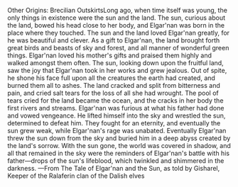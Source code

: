 Other Origins: Brecilian OutskirtsLong ago, when time itself was young, the only things in existence were the sun and the land. The sun, curious about the land, bowed his head close to her body, and Elgar'nan was born in the place where they touched. The sun and the land loved Elgar'nan greatly, for he was beautiful and clever. As a gift to Elgar'nan, the land brought forth great birds and beasts of sky and forest, and all manner of wonderful green things. Elgar'nan loved his mother's gifts and praised them highly and walked amongst them often.
The sun, looking down upon the fruitful land, saw the joy that Elgar'nan took in her works and grew jealous. Out of spite, he shone his face full upon all the creatures the earth had created, and burned them all to ashes. The land cracked and split from bitterness and pain, and cried salt tears for the loss of all she had wrought. The pool of tears cried for the land became the ocean, and the cracks in her body the first rivers and streams.
Elgar'nan was furious at what his father had done and vowed vengeance. He lifted himself into the sky and wrestled the sun, determined to defeat him. They fought for an eternity, and eventually the sun grew weak, while Elgar'nan's rage was unabated. Eventually Elgar'nan threw the sun down from the sky and buried him in a deep abyss created by the land's sorrow. With the sun gone, the world was covered in shadow, and all that remained in the sky were the reminders of Elgar'nan's battle with his father—drops of the sun's lifeblood, which twinkled and shimmered in the darkness.
—From The Tale of Elgar'nan and the Sun, as told by Gisharel, Keeper of the Ralaferin clan of the Dalish elves
